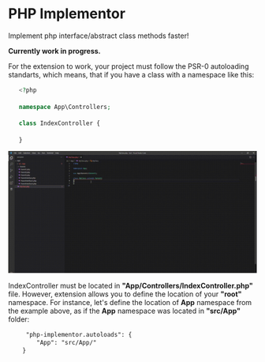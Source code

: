 # PHP Implementor
Implement php interface/abstract class methods faster!

**Currently work in progress.**

For the extension to work, your project must follow the PSR-0 autoloading standarts, which means, that if you have a class with a namespace like this:

```php
   <?php 

   namespace App\Controllers;

   class IndexController {

   }
```

![til](./images/demo.gif)

IndexController must be located in **"App/Controllers/IndexController.php"** file. However, extension allows you to define the location of your **"root"** namespace. For instance, let's define the location of **App** namespace from the example above, as if the **App** namespace was located in **"src/App"** folder:

```
     "php-implementor.autoloads": {
        "App": "src/App/"
    }
```